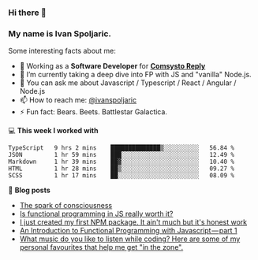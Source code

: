 ### Hi there 👋 

### My name is Ivan Spoljaric.

Some interesting facts about me:

- 🔭 Working as a **Software Developer** for **[Comsysto Reply](https://comsystoreply.de/)**
- 🌱 I’m currently taking a deep dive into FP with JS and "vanilla" Node.js.
- 💬 You can ask me about Javascript / Typescript / React / Angular / Node.js 
- 📫 How to reach me: [@ivanspoljaric](https://www.linkedin.com/in/ivan-špoljarić-2206a184)
- ⚡ Fun fact: Bears. Beets. Battlestar Galactica.

💻 **This week I worked with**
<!--START_SECTION:waka-->
```text
TypeScript   9 hrs 2 mins    ██████████████▒░░░░░░░░░░   56.84 % 
JSON         1 hr 59 mins    ███░░░░░░░░░░░░░░░░░░░░░░   12.49 % 
Markdown     1 hr 39 mins    ██▓░░░░░░░░░░░░░░░░░░░░░░   10.40 % 
HTML         1 hr 28 mins    ██▒░░░░░░░░░░░░░░░░░░░░░░   09.27 % 
SCSS         1 hr 17 mins    ██░░░░░░░░░░░░░░░░░░░░░░░   08.09 % 
```
<!--END_SECTION:waka-->

📕 **Blog posts**
<!-- BLOG-POST-LIST:START -->
- [The spark of consciousness](https://ivanspoljaric22.medium.com/the-spark-of-consciousness-30bebdd2bba8?source=rss-3d2bb20c836------2)
- [Is functional programming in JS really worth it?](https://dev.to/ispoljari/is-functional-programming-in-js-really-worth-it-34cf)
- [I just created my first NPM package. It ain't much but it's honest work](https://dev.to/ispoljari/i-just-created-my-first-npm-package-it-ain-t-much-but-it-s-honest-work-5h94)
- [An Introduction to Functional Programming with Javascript — part 1](https://blog.devgenius.io/introduction-to-functional-programming-in-javascript-e33fe8e94ed6?source=rss-3d2bb20c836------2)
- [What music do you like to listen while coding? Here are some of my personal favourites that help me get "in the zone".](https://dev.to/ispoljari/what-music-do-you-like-to-listen-while-coding-here-are-some-of-my-personal-favourites-that-help-me-get-into-the-zone-3ie9)
<!-- BLOG-POST-LIST:END -->
